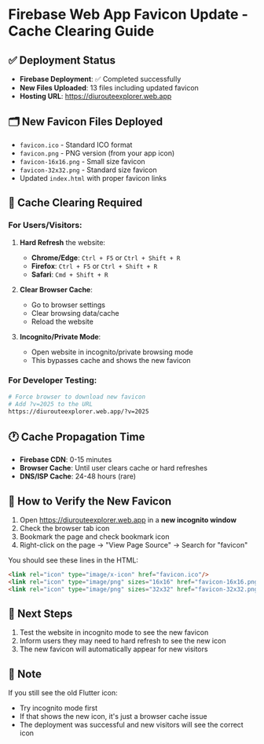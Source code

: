 # Firebase Web App Favicon Update - Cache Clearing Guide

## ✅ Deployment Status
- **Firebase Deployment**: ✅ Completed successfully
- **New Files Uploaded**: 13 files including updated favicon
- **Hosting URL**: https://diurouteexplorer.web.app

## 🗂️ New Favicon Files Deployed
- `favicon.ico` - Standard ICO format
- `favicon.png` - PNG version (from your app icon)
- `favicon-16x16.png` - Small size favicon
- `favicon-32x32.png` - Standard size favicon
- Updated `index.html` with proper favicon links

## 🧹 Cache Clearing Required

### For Users/Visitors:
1. **Hard Refresh** the website:
   - **Chrome/Edge**: `Ctrl + F5` or `Ctrl + Shift + R`
   - **Firefox**: `Ctrl + F5` or `Ctrl + Shift + R`
   - **Safari**: `Cmd + Shift + R`

2. **Clear Browser Cache**:
   - Go to browser settings
   - Clear browsing data/cache
   - Reload the website

3. **Incognito/Private Mode**:
   - Open website in incognito/private browsing mode
   - This bypasses cache and shows the new favicon

### For Developer Testing:
```bash
# Force browser to download new favicon
# Add ?v=2025 to the URL
https://diurouteexplorer.web.app/?v=2025
```

## 🕐 Cache Propagation Time
- **Firebase CDN**: 0-15 minutes
- **Browser Cache**: Until user clears cache or hard refreshes
- **DNS/ISP Cache**: 24-48 hours (rare)

## 🧪 How to Verify the New Favicon
1. Open https://diurouteexplorer.web.app in a **new incognito window**
2. Check the browser tab icon
3. Bookmark the page and check bookmark icon
4. Right-click on the page → "View Page Source" → Search for "favicon"

You should see these lines in the HTML:
```html
<link rel="icon" type="image/x-icon" href="favicon.ico"/>
<link rel="icon" type="image/png" sizes="16x16" href="favicon-16x16.png"/>
<link rel="icon" type="image/png" sizes="32x32" href="favicon-32x32.png"/>
```

## 🚀 Next Steps
1. Test the website in incognito mode to see the new favicon
2. Inform users they may need to hard refresh to see the new icon
3. The new favicon will automatically appear for new visitors

## 📝 Note
If you still see the old Flutter icon:
- Try incognito mode first
- If that shows the new icon, it's just a browser cache issue
- The deployment was successful and new visitors will see the correct icon

